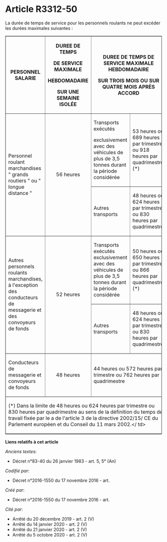 # Article R3312-50

La durée de temps de service pour les personnels roulants ne peut excéder les durées maximales suivantes : 

<table border="1">
      <tbody><tr>
        <th>

PERSONNEL SALARIE </th>
        <th>

DUREE DE TEMPS 

DE SERVICE MAXIMALE 

HEBDOMADAIRE 

SUR UNE SEMAINE ISOLÉE </th>
        <th colspan="2">

DUREE DE TEMPS DE SERVICE MAXIMALE HEBDOMADAIRE 

SUR TROIS MOIS OU SUR QUATRE MOIS APRÈS ACCORD </th>
      </tr>
      <tr>
        <td align="left" rowspan="2" valign="middle">

Personnel roulant marchandises " grands routiers " ou " longue distance " </td>
        <td align="center" rowspan="2" valign="middle">

56 heures </td>
        <td align="left" valign="middle">

Transports exécutés 

exclusivement avec des véhicules de plus de 3,5 tonnes durant la période considérée </td>
        <td align="left" valign="middle">

53 heures ou 689 heures par trimestre ou 918 heures par quadrimestre (*) </td>
      </tr>
      <tr>
        <td align="left" valign="middle">

Autres transports </td>
        <td align="left" valign="middle">

48 heures ou 624 heures par trimestre ou 830 heures par quadrimestre </td>
      </tr>
      <tr>
        <td align="left" rowspan="2" valign="middle">

Autres personnels roulants marchandises, à l'exception des conducteurs de messagerie et des convoyeurs de fonds </td>
        <td align="center" rowspan="2" valign="middle">

52 heures </td>
        <td align="left" valign="middle">

Transports exécutés exclusivement avec des véhicules de plus de 3,5 tonnes durant la période considérée </td>
        <td align="left" valign="middle">

50 heures ou 650 heures par trimestre ou 866 heures par quadrimestre (*) </td>
      </tr>
      <tr>
        <td align="left">

Autres transports </td>
        <td align="left">

48 heures ou 624 heures par trimestre ou 830 heures par quadrimestre </td>
      </tr>
      <tr>
        <td align="left" valign="middle">

Conducteurs de messagerie et convoyeurs de fonds </td>
        <td align="center" valign="middle">

48 heures </td>
        <td align="left" colspan="2" valign="middle">

44 heures ou 572 heures par trimestre ou 762 heures par quadrimestre </td>
      </tr>
      <tr>
        <td align="left" colspan="4">

(*) Dans la limite de 48 heures ou 624 heures par trimestre ou 830 heures par quadrimestre au sens de la définition du temps
de travail fixée par le a de l'article 3 de la directive 2002/15/ CE du Parlement européen et du Conseil du 11 mars 2002.</
td>
      </tr>
    </tbody></table>

**Liens relatifs à cet article**

_Anciens textes_:

  - Décret n°83-40 du 26 janvier 1983 - art. 5, 5°  (An)

_Codifié par_:

  - Décret n°2016-1550 du 17 novembre 2016 - art.

_Créé par_:

  - Décret n°2016-1550 du 17 novembre 2016 - art.

_Cité par_:

  - Arrêté du 20 décembre 2019 - art. 2 (V)
  - Arrêté du 14 janvier 2020 - art. 2 (V)
  - Arrêté du 21 janvier 2020 - art. 2 (V)
  - Arrêté du 5 octobre 2020 - art. 2 (V)
